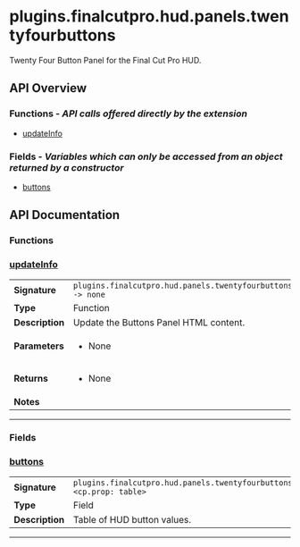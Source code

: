 # plugins.finalcutpro.hud.panels.twentyfourbuttons

Twenty Four Button Panel for the Final Cut Pro HUD.

## API Overview
### **Functions** - _API calls offered directly by the extension_
 * [updateInfo](#updateinfo)

### **Fields** - _Variables which can only be accessed from an object returned by a constructor_
 * [buttons](#buttons)


## API Documentation

### Functions


### [updateInfo](#updateinfo)

|                                             |                                                                                     |
| --------------------------------------------|-------------------------------------------------------------------------------------|
| **Signature**                               | `plugins.finalcutpro.hud.panels.twentyfourbuttons.updateInfo() -> none`                                                                    |
| **Type**                                    | Function                                                                     |
| **Description**                             | Update the Buttons Panel HTML content.                                                                     |
| **Parameters**                              | <ul><li>None</li></ul> |
| **Returns**                                 | <ul><li>None</li></ul>          |
| **Notes**                                   | <ul></ul>                |

---
### Fields


### [buttons](#buttons)

|                                             |                                                                                     |
| --------------------------------------------|-------------------------------------------------------------------------------------|
| **Signature**                               | `plugins.finalcutpro.hud.panels.twentyfourbuttons.buttons <cp.prop: table>`                                                                    |
| **Type**                                    | Field                                                                     |
| **Description**                             | Table of HUD button values.                                                                     |

---
